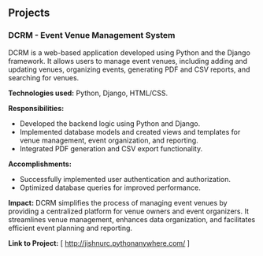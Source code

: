 ## Projects

### DCRM - Event Venue Management System
DCRM is a web-based application developed using Python and the Django framework. It allows users to manage event venues, including adding and updating venues, organizing events, generating PDF and CSV reports, and searching for venues.

**Technologies used:** Python, Django, HTML/CSS.

**Responsibilities:**
- Developed the backend logic using Python and Django.
- Implemented database models and created views and templates for venue management, event organization, and reporting.
- Integrated PDF generation and CSV export functionality.

**Accomplishments:**
- Successfully implemented user authentication and authorization.
- Optimized database queries for improved performance.

**Impact:**
DCRM simplifies the process of managing event venues by providing a centralized platform for venue owners and event organizers. It streamlines venue management, enhances data organization, and facilitates efficient event planning and reporting.

**Link to Project:** [  http://jishnurc.pythonanywhere.com/   ]
